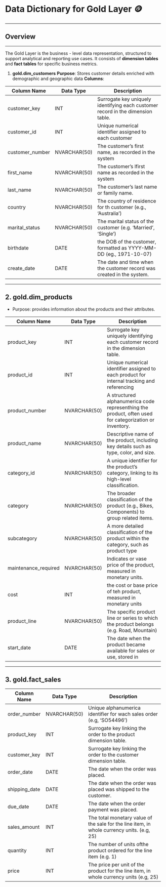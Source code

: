 # Data Dictionary for Gold Layer 🪙

---

## Overview

---

The Gold Layer is the business - level data representation, structured to support analytical and reporting use cases. It consists of **dimension tables** and **fact tables** for specific business metrics.

1. **gold.dim_customers**
**Purpose**: Stores customer details enriched with demographic and geographic data
**Columns**:

| **Column Name** | **Data Type** | **Description** |
| --- | --- | --- |
| customer_key | INT | Surrogate key uniquely identifying each customer record in the dimension table.  |
| customer_id | INT  | Unique numerical identifier assigned to each customer |
| customer_number | NVARCHAR(50) | The customer’s first name, as recorded in the system |
| first_name  | NVARCHAR(50) | The customer’s lfirst name as recorded in the system |
| last_name | NVARCHAR(50)  | The customer’s last name or family name. |
| country | NVARCHAR(50) | The country of residence for th customer (e.g., ‘Australia’)  |
| marital_status | NVARCHAR(50) | The marital status of the customer (e.g. ‘Married’, ‘Single’)  |
| birthdate  | DATE | the DOB of the customer, formatted as YYYY-MM-DD (eg., 1971-10-07) |
| create_date | DATE | The date and time when the customer record was created in the system.  |

---

## 2. gold.dim_products

- Purpose: provides information about the products and their attributes.

| **Column Name** | **Data Type** | **Description** |
| --- | --- | --- |
| product_key | INT | Surrogate key uniquely identifying each customer record in the dimension table.  |
| product_id | INT | Unique numerical identifier assigned to each product for internal tracking and referencing |
| product_number | NVARCHAR(50) | A structured alphanumerica code representhing the product, often used for categorization or inventory.  |
| product_name | NVARCHAR(50) | Descriptive name of the product, including key details such as type, color, and size. |
| category_id | NVARCHAR(50) | A unique identifier for the product’s category, linking to its high-level classification.  |
| category | NVARCHAR(50) | The broader classification of the product (e.g., Bikes, Components) to group related items.  |
| subcategory | NVARCHAR(50) | A more detailed classification of the product within the category, such as product type |
| maintenance_required | NVARCHAR(50) | Indicates or vase price of the product, measured in monetary units.  |
| cost | INT | the cost or base price of teh product, measured in monetary units |
| product_line | NVARCHAR(50) | The specific product line or series to which the product belongs (e.g. Road, Mountain)  |
| start_date | DATE | The date when the product became available for sales or use, stored in |

---

## 3. gold.fact_sales

| **Column Name** | **Data Type** | **Description** |
| --- | --- | --- |
| order_number | NVARCHAR(50) | Unique alphanumerica identifier for wach sales order (e.g, ‘SO54496’) |
| product_key | INT | Surrogate key linking the order to the product dimension table.  |
| customer_key | INT | Surrogate key linking the order to the customer dimension table.  |
| order_date | DATE | The date when the order was placed.  |
| shipping_date | DATE | The date when the order was placed was shipped to the customer.  |
| due_date | DATE | The date when the order payment was placed. |
| sales_amount | INT | The total monetary value of the sale for the line item, in whole currency units. (e.g, 25)  |
| quantity | INT | The number of units ofthe product ordered for the line item (e.g. 1)  |
| price | INT | The price per unit of the product for the line item, in whole currency units (e.g, 25) |
